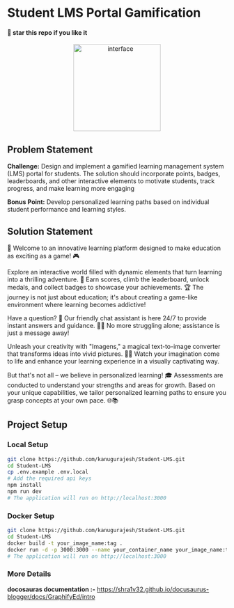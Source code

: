 
# Student LMS Portal Gamification
#### 🌟 star this repo if you like it

<div align=center>
  <img src="https://github.com/kanugurajesh/Student-LMS/assets/120458029/c67c80d0-c9aa-4e49-8a8f-5956bb6e92ec" alt="interface" width=200 height=200 />
</div>

## Problem Statement

<b>Challenge:</b> Design and implement a gamified learning management system (LMS) portal for students. The solution should incorporate points, badges, leaderboards, and other interactive elements to motivate students, track progress, and make learning more engaging

<b>Bonus Point:</b> Develop personalized learning paths based on individual student performance and learning styles.

## Solution Statement

🚀 Welcome to an innovative learning platform designed to make education as exciting as a game! 🎮

Explore an interactive world filled with dynamic elements that turn learning into a thrilling adventure. 🌟 Earn scores, climb the leaderboard, unlock medals, and collect badges to showcase your achievements. 🏆 The journey is not just about education; it's about creating a game-like environment where learning becomes addictive!

Have a question? 🤔 Our friendly chat assistant is here 24/7 to provide instant answers and guidance. 🤖💬 No more struggling alone; assistance is just a message away!

Unleash your creativity with "Imagens," a magical text-to-image converter that transforms ideas into vivid pictures. 🎨✨ Watch your imagination come to life and enhance your learning experience in a visually captivating way.

But that's not all – we believe in personalized learning! 🎓 Assessments are conducted to understand your strengths and areas for growth. Based on your unique capabilities, we tailor personalized learning paths to ensure you grasp concepts at your own pace. 🌐📚

## Project Setup

### Local Setup

```bash
git clone https://github.com/kanugurajesh/Student-LMS.git
cd Student-LMS
cp .env.example .env.local
# Add the required api keys
npm install
npm run dev
# The application will run on http://localhost:3000
```

### Docker Setup

```bash
git clone https://github.com/kanugurajesh/Student-LMS.git
cd Student-LMS
docker build -t your_image_name:tag .
docker run -d -p 3000:3000 --name your_container_name your_image_name:tag
# The application will run on http://localhost:3000
```

### More Details
<b>docosauras documentation :-</b> https://shra1v32.github.io/docusaurus-blogger/docs/GraphifyEd/intro
